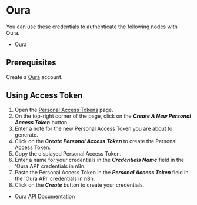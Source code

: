 # Oura

You can use these credentials to authenticate the following nodes with Oura.

- [Oura](/integrations/builtin/app-nodes/n8n-nodes-base.oura/)

## Prerequisites

Create a [Oura](https://www.ouraring.com/) account.

## Using Access Token

1. Open the [Personal Access Tokens](https://cloud.ouraring.com/personal-access-tokens) page.
2. On the top-right corner of the page, click on the ***Create A New Personal Access Token*** button.
3. Enter a note for the new Personal Access Token you are about to generate.
4. Click on the ***Create Personal Access Token*** to create the Personal Access Token.
5. Copy the displayed Personal Access Token.
6. Enter a name for your credentials in the ***Credentials Name*** field in the 'Oura API' credentials in n8n.
7. Paste the Personal Access Token in the ***Personal Access Token*** field in the 'Oura API' credentials in n8n.
8. Click on the ***Create*** button to create your credentials.



- [Oura API Documentation](https://cloud.ouraring.com/docs/authentication)
